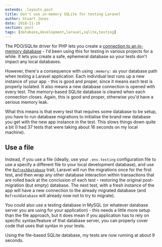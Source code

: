 ```yaml
---
extends: _layouts.post
title: Don't use in-memory SQLite for testing Laravel
author: Stuart Jones
date: 2018-11-10
section: post
tags: [database,development,laravel,sqlite,testing]
---
```


The PDO/SQLite driver for PHP lets you create a [connection to an in-memory database](http://php.net/manual/en/ref.pdo-sqlite.connection.php) - I'd been using this for testing in various projects for a while. It lets you create a safe, ephemeral database so your tests don't impact any local databases. 

However, there's a consequence with using `:memory:` as your database path when testing a Laravel application. Each individual test runs up a new instance of your app - this is good and proper, since it means each test is properly isolated. It also means a new database connection is opened with every test. The memory-based SQLite database is cleared when each connection closes. Again, this is good and proper, otherwise you'd have a serious memory leak.

What this means is that every test that requires some database to be setup, you have to run database migrations to initialise the brand new database you get with the new app instance in the test. This slows things down quite a bit (I had 37 tests that were taking about 16 seconds on my local machine).

## Use a file

Instead, if you use a file (ideally, use your `.env.testing` configuration file to use a specify a different file to your local development database), and use the [`RefreshDatabase`](https://laravel.com/docs/5.7/database-testing#resetting-the-database-after-each-test) trait, Laravel will run the migrations once for the first test, and then wrap any other database interaction within transactions that are rolled back at the conclusion of each test - restoring the original post-migration (but empty) database. The next test, with a fresh instance of the app will have a new connection to the already migrated database (and `RefreshDatabase` will already now not to try to migrate).

You could also use a testing database in MySQL (or whatever database server you are using for your application) - this needs a little more setup than the file approach, but it does mean if you application has to rely on specific syntax/feature of that database server, you can properly cover code that uses that syntax in your tests.

Using the file-based SQLite database, my tests are now running at about 9 seconds. 